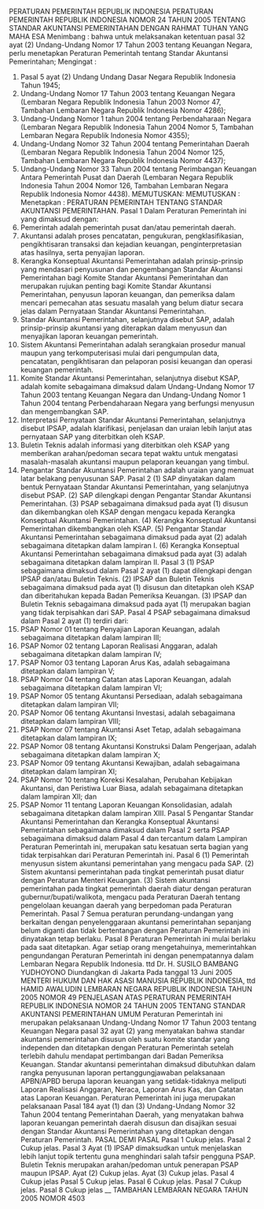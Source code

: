  PERATURAN PEMERINTAH REPUBLIK INDONESIA PERATURAN PEMERINTAH REPUBLIK INDONESIA NOMOR 24 TAHUN 2005 TENTANG STANDAR AKUNTANSI PEMERINTAHAN
DENGAN RAHMAT TUHAN YANG MAHA ESA
Menimbang :
 bahwa untuk melaksanakan ketentuan pasal 32 ayat (2) Undang-Undang Nomor 17 Tahun 2003 tentang Keuangan Negara, perlu menetapkan Peraturan Pemerintah tentang Standar Akuntansi Pemerintahan;
Mengingat :

1. Pasal 5 ayat (2) Undang Undang Dasar Negara Republik Indonesia Tahun 1945;
2. Undang-Undang Nomor 17 Tahun 2003 tentang Keuangan Negara (Lembaran Negara Republik Indonesia Tahun 2003 Nomor 47, Tambahan Lembaran Negara Republik Indonesia Nomor 4286);
3. Undang-Undang Nomor 1 tahun 2004 tentang Perbendaharaan Negara (Lembaran Negara Republik Indonesia Tahun 2004 Nomor 5, Tambahan Lembaran Negara Republik Indonesia Nomor 4355);
4. Undang-Undang Nomor 32 Tahun 2004 tentang Pemerintahan Daerah (Lembaran Negara Republik Indonesia Tahun 2004 Nomor 125, Tambahan Lembaran Negara Republik Indonesia Nomor 4437);
5. Undang-Undang Nomor 33 Tahun 2004 tentang Perimbangan Keuangan Antara Pemerintah Pusat dan Daerah (Lembaran Negara Republik Indonesia Tahun 2004 Nomor 126, Tambahan Lembaran Negara Republik Indonesia Nomor 4438).
MEMUTUSKAN:
MEMUTUSKAN :
 Menetapkan : PERATURAN PEMERINTAH TENTANG STANDAR AKUNTANSI PEMERINTAHAN.
Pasal 1
Dalam Peraturan Pemerintah ini yang dimaksud dengan:
1. Pemerintah adalah pemerintah pusat dan/atau pemerintah daerah.
2. Akuntansi adalah proses pencatatan, pengukuran, pengklasifikasian, pengikhtisaran transaksi dan kejadian keuangan, penginterpretasian atas hasilnya, serta penyajian laporan.
3. Kerangka Konseptual Akuntansi Pemerintahan adalah prinsip-prinsip yang mendasari penyusunan dan pengembangan Standar Akuntansi Pemerintahan bagi Komite Standar Akuntansi Pemerintahan dan merupakan rujukan penting bagi Komite Standar Akuntansi Pemerintahan, penyusun laporan keuangan, dan pemeriksa dalam mencari pemecahan atas sesuatu masalah yang belum diatur secara jelas dalam Pernyataan Standar Akuntansi Pemerintahan.
4. Standar Akuntansi Pemerintahan, selanjutnya disebut SAP, adalah prinsip-prinsip akuntansi yang diterapkan dalam menyusun dan menyajikan laporan keuangan pemerintah.
5. Sistem Akuntansi Pemerintahan adalah serangkaian prosedur manual maupun yang terkomputerisasi mulai dari pengumpulan data, pencatatan, pengikhtisaran dan pelaporan posisi keuangan dan operasi keuangan pemerintah.
6. Komite Standar Akuntansi Pemerintahan, selanjutnya disebut KSAP, adalah komite sebagaimana dimaksud dalam Undang-Undang Nomor 17 Tahun 2003 tentang Keuangan Negara dan Undang-Undang Nomor 1 Tahun 2004 tentang Perbendaharaan Negara yang berfungsi menyusun dan mengembangkan SAP.
7. Interpretasi Pernyataan Standar Akuntansi Pemerintahan, selanjutnya disebut IPSAP, adalah klarifikasi, penjelasan dan uraian lebih lanjut atas pernyataan SAP yang diterbitkan oleh KSAP.
8. Buletin Teknis adalah informasi yang diterbitkan oleh KSAP yang memberikan arahan/pedoman secara tepat waktu untuk mengatasi masalah-masalah akuntansi maupun pelaporan keuangan yang timbul.
9. Pengantar Standar Akuntansi Pemerintahan adalah uraian yang memuat latar belakang penyusunan SAP.
Pasal 2
(1) SAP dinyatakan dalam bentuk Pernyataan Standar Akuntansi Pemerintahan, yang selanjutnya disebut PSAP.
(2) SAP dilengkapi dengan Pengantar Standar Akuntansi Pemerintahan.
(3) PSAP sebagaimana dimaksud pada ayat (1) disusun dan dikembangkan oleh KSAP dengan mengacu kepada Kerangka Konseptual Akuntansi Pemerintahan.
(4) Kerangka Konseptual Akuntansi Pemerintahan dikembangkan oleh KSAP.
(5) Pengantar Standar Akuntansi Pemerintahan sebagaimana dimaksud pada ayat (2) adalah sebagaimana ditetapkan dalam lampiran I.
(6) Kerangka Konseptual Akuntansi Pemerintahan sebagaimana dimaksud pada ayat (3) adalah sebagaimana ditetapkan dalam lampiran II.
Pasal 3
(1) PSAP sebagaimana dimaksud dalam Pasal 2 ayat (1) dapat dilengkapi dengan IPSAP dan/atau Buletin Teknis.
(2) IPSAP dan Buletin Teknis sebagaimana dimaksud pada ayat (1) disusun dan ditetapkan oleh KSAP dan diberitahukan kepada Badan Pemeriksa Keuangan.
(3) IPSAP dan Buletin Teknis sebagaimana dimaksud pada ayat (1) merupakan bagian yang tidak terpisahkan dari SAP.
Pasal 4
PSAP sebagaimana dimaksud dalam Pasal 2 ayat (1) terdiri dari:
1. PSAP Nomor 01 tentang Penyajian Laporan Keuangan, adalah sebagaimana ditetapkan dalam lampiran III;
2. PSAP Nomor 02 tentang Laporan Realisasi Anggaran, adalah sebagaimana ditetapkan dalam lampiran IV;
3. PSAP Nomor 03 tentang Laporan Arus Kas, adalah sebagaimana ditetapkan dalam lampiran V;
4. PSAP Nomor 04 tentang Catatan atas Laporan Keuangan, adalah sebagaimana ditetapkan dalam lampiran VI;
5. PSAP Nomor 05 tentang Akuntansi Persediaan, adalah sebagaimana ditetapkan dalam lampiran VII;
6. PSAP Nomor 06 tentang Akuntansi Investasi, adalah sebagaimana ditetapkan dalam lampiran VIII;
7. PSAP Nomor 07 tentang Akuntansi Aset Tetap, adalah sebagaimana ditetapkan dalam lampiran IX;
8. PSAP Nomor 08 tentang Akuntansi Konstruksi Dalam Pengerjaan, adalah sebagaimana ditetapkan dalam lampiran X;
9. PSAP Nomor 09 tentang Akuntansi Kewajiban, adalah sebagaimana ditetapkan dalam lampiran XI;
10. PSAP Nomor 10 tentang Koreksi Kesalahan, Perubahan Kebijakan Akuntansi, dan Peristiwa Luar Biasa, adalah sebagaimana ditetapkan dalam lampiran XII; dan
11. PSAP Nomor 11 tentang Laporan Keuangan Konsolidasian, adalah sebagaimana ditetapkan dalam lampiran XIII.
Pasal 5
Pengantar Standar Akuntansi Pemerintahan dan Kerangka Konseptual Akuntansi Pemerintahan sebagaimana dimaksud dalam Pasal 2 serta PSAP sebagaimana dimaksud dalam Pasal 4 dan tercantum dalam Lampiran Peraturan Pemerintah ini, merupakan satu kesatuan serta bagian yang tidak terpisahkan dari Peraturan Pemerintah ini.
Pasal 6
(1) Pemerintah menyusun sistem akuntansi pemerintahan yang mengacu pada SAP.
(2) Sistem akuntansi pemerintahan pada tingkat pemerintah pusat diatur dengan Peraturan Menteri Keuangan.
(3) Sistem akuntansi pemerintahan pada tingkat pemerintah daerah diatur dengan peraturan gubernur/bupati/walikota, mengacu pada Peraturan Daerah tentang pengelolaan keuangan daerah yang berpedoman pada Peraturan Pemerintah.
Pasal 7
Semua peraturan perundang-undangan yang berkaitan dengan penyelenggaraan akuntansi pemerintahan sepanjang belum diganti dan tidak bertentangan dengan Peraturan Pemerintah ini dinyatakan tetap berlaku.
Pasal 8
Peraturan Pemerintah ini mulai berlaku pada saat ditetapkan.
Agar setiap orang mengetahuinya, memerintahkan pengundangan Peraturan Pemerintah ini dengan penempatannya dalam Lembaran Negara Republik Indonesia. ttd Dr. H. SUSILO BAMBANG YUDHOYONO Diundangkan di Jakarta Pada tanggal 13 Juni 2005 MENTERI HUKUM DAN HAK ASASI MANUSIA REPUBLIK INDONESIA, ttd HAMID AWALUDIN LEMBARAN NEGARA REPUBLIK INDONESIA TAHUN 2005 NOMOR 49 PENJELASAN ATAS PERATURAN PEMERINTAH REPUBLIK INDONESIA NOMOR 24 TAHUN 2005 TENTANG STANDAR AKUNTANSI PEMERINTAHAN UMUM Peraturan Pemerintah ini merupakan pelaksanaan Undang-Undang Nomor 17 Tahun 2003 tentang Keuangan Negara pasal 32 ayat (2) yang menyatakan bahwa standar akuntansi pemerintahan disusun oleh suatu komite standar yang independen dan ditetapkan dengan Peraturan Pemerintah setelah terlebih dahulu mendapat pertimbangan dari Badan Pemeriksa Keuangan. Standar akuntansi pemerintahan dimaksud dibutuhkan dalam rangka penyusunan laporan pertanggungjawaban pelaksanaan APBN/APBD berupa laporan keuangan yang setidak-tidaknya meliputi Laporan Realisasi Anggaran, Neraca, Laporan Arus Kas, dan Catatan atas Laporan Keuangan. Peraturan Pemerintah ini juga merupakan pelaksanaan Pasal 184 ayat (1) dan (3) Undang-Undang Nomor 32 Tahun 2004 tentang Pemerintahan Daerah, yang menyatakan bahwa laporan keuangan pemerintah daerah disusun dan disajikan sesuai dengan Standar Akuntansi Pemerintahan yang ditetapkan dengan Peraturan Pemerintah. PASAL DEMI PASAL Pasal 1 Cukup jelas. Pasal 2 Cukup jelas. Pasal 3 Ayat (1) IPSAP dimaksudkan untuk menjelaskan lebih lanjut topik tertentu guna menghindari salah tafsir pengguna PSAP. Buletin Teknis merupakan arahan/pedoman untuk penerapan PSAP maupun IPSAP. Ayat (2) Cukup jelas. Ayat (3) Cukup jelas. Pasal 4 Cukup jelas Pasal 5 Cukup jelas.
Pasal 6
Cukup jelas. Pasal 7 Cukup jelas. Pasal 8 Cukup jelas __ TAMBAHAN LEMBARAN NEGARA TAHUN 2005 NOMOR 4503